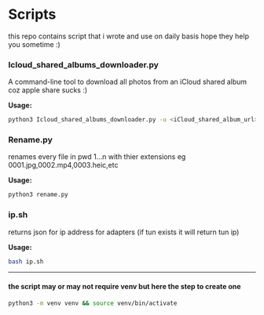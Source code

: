 # Scripts
this repo contains script that i wrote and use on daily basis hope they help you sometime :)

### Icloud_shared_albums_downloader.py
A command-line tool to download all photos from an iCloud shared album coz apple share sucks :)

**Usage:**
```sh
python3 Icloud_shared_albums_downloader.py -u <iCloud_shared_album_url>
```

### Rename.py
renames every file in pwd 1...n with thier extensions eg 0001.jpg,0002.mp4,0003.heic,etc

**Usage:**
```sh
python3 rename.py
```

### ip.sh
returns json for ip address for adapters (if tun exists it will return tun ip) 

**Usage:**
```sh
bash ip.sh
```
---
#### the script may or may not require venv but here the step to create one

```sh
python3 -m venv venv && source venv/bin/activate
```